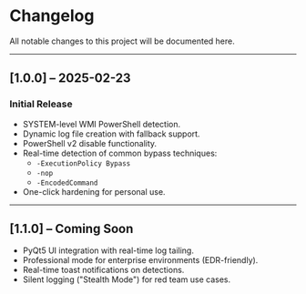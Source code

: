 # Changelog

All notable changes to this project will be documented here.

---

## [1.0.0] – 2025-02-23
### Initial Release
- SYSTEM-level WMI PowerShell detection.
- Dynamic log file creation with fallback support.
- PowerShell v2 disable functionality.
- Real-time detection of common bypass techniques:
  - `-ExecutionPolicy Bypass`
  - `-nop`
  - `-EncodedCommand`
- One-click hardening for personal use.

---

## [1.1.0] – Coming Soon
- PyQt5 UI integration with real-time log tailing.
- Professional mode for enterprise environments (EDR-friendly).
- Real-time toast notifications on detections.
- Silent logging ("Stealth Mode") for red team use cases.
